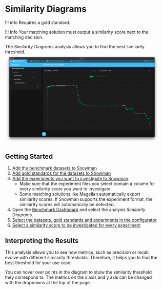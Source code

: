 # Similarity Diagrams

!!! info
    Requires a gold standard.

!!! info
    Your matching solution must output a similarity score next to the matching decision.

The *Similarity Diagrams* analysis allows you to find the best similarity threshold.
![Similarity Diagrams](../../assets/benchmark-similarity-function-graph.png)

## Getting Started

1. [Add the benchmark datasets to Snowman](../datasets.md#adding-a-dataset)
2. [Add gold standards for the datasets to Snowman](../experiments.md#adding-an-experiment)
3. [Add the experiments you want to investigate to Snowman](../experiments.md#adding-an-experiment)
   - Make sure that the experiment files you select contain a column for every similarity score you want to investigate.
   - Some matching solutions like Magellan automatically export similarity scores. If Snowman supports the experiment format, the similarity scores will automatically be detected.
4. Open the [Benchmark Dashboard](../configuring_analyses.md#benchmark-dashboard) and select the analysis *Similarity Diagrams*.
5. [Select the datasets, gold standards and experiments in the configurator](../configuring_analyses.md#Configurator)
6. [Select a similarity score to be investigated for every experiment](../configuring_analyses.md#Configurator)

## Interpreting the Results

This analysis allows you to see how metrics, such as precision or recall, evolve with different similarity thresholds.
Therefore, it helps you to find the best threshold for your use case.

You can hover over points in the diagram to show the similarity threshold they correspond to.
The metrics on the x axis and y axis can be changed with the dropdowns at the top of the page.
